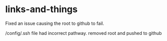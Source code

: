 # links-and-things
Fixed an issue causing the root to github to fail. 

/config/.ssh file had incorrect pathway. removed root and pushed to github